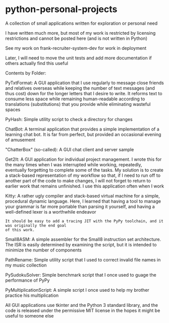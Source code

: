 python-personal-projects
========================

A collection of small applications written for exploration or personal need

I have written much more, but most of my work is restricted by licensing restrictions and cannot
	be posted here (and is not written in Python)

See my work on frank-recruiter-system-dev for work in deployment

Later, I will need to move the unit tests and add more documentation if others actually find this useful

Contents by Folder:

PyTxtFormat: A GUI application that I use regularly to message close friends and relatives overseas
	while keeping the number of text messages (and thus cost) down for the longer letters that
	I desire to write. It reforms text to consume less space while remaining human-readable according
	to translations (substitutions) that you provide while eliminating wasteful spaces

PyHash: Simple utility script to check a directory for changes

ChatBot: A terminal application that provides a simple implementation of a learning chat bot. It is far
	from perfect, but provided an occasional evening of amusement

"ChatterBox" (so-called): A GUI chat client and server sample

Get2It: A GUI application for individual project management. I wrote this for the many times when I was
	interrupted while working, repeatedly, eventually forgetting to complete some of the tasks. 
	My solution is to create a stack-based representation of my workflow so that, if I need to
	run off to another part of the code to make changes, I will not forget to return to earlier
	work that remains unfinished. I use this application often when I work

Kitty: A rather ugly compiler and stack-based virtual machine for a simple, procedural dynamic language.
	Here, I learned that having a tool to manage your grammar is far more portable than parsing
	it yourself, and having a well-defined lexer is a worthwhile endeavor

	It should be easy to add a tracing JIT with the PyPy toolchain, and it was originally the end goal
	of this work.

Small8ASM: A simple assembler for the Small8 instruction set architecture. The ISR is easily
	determined by examining the script, but it is intended to minimize the number of components

PathRename: Simple utility script that I used to correct invalid file names in my music collection

PySudokuSolver: Simple benchmark script that I once used to guage the performance of PyPy

PyMultiplicationScript: A simple script I once used to help my brother practice his multiplication

All GUI applications use tkinter and the Python 3 standard library, and the code is released under the
	permissive MIT license in the hopes it might be useful to someone else
